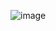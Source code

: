 ![image](https://user-images.githubusercontent.com/53286853/126662456-8cc283f6-ccf1-4d1a-a958-be62f15f7c99.png)
